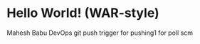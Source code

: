 Hello World! (WAR-style)
===============

Mahesh Babu DevOps git push trigger for pushing1 for poll scm
